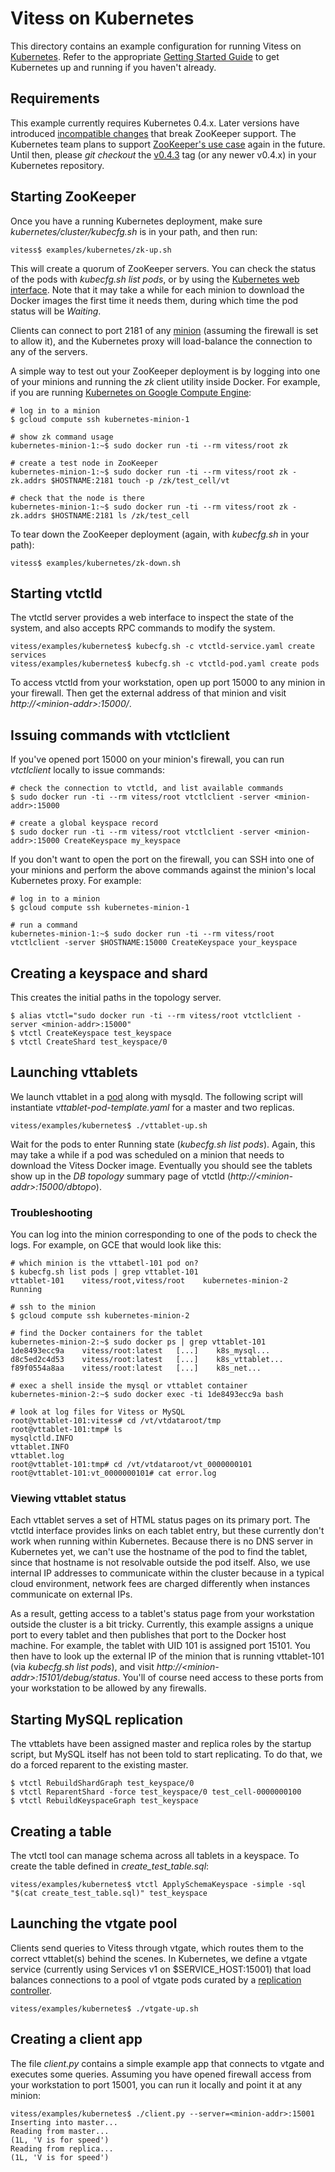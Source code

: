 # Vitess on Kubernetes

This directory contains an example configuration for running Vitess on
[Kubernetes](https://github.com/GoogleCloudPlatform/kubernetes/). Refer to the
appropriate [Getting Started Guide](https://github.com/GoogleCloudPlatform/kubernetes/#contents)
to get Kubernetes up and running if you haven't already.

## Requirements

This example currently requires Kubernetes 0.4.x.
Later versions have introduced
[incompatible changes](https://groups.google.com/forum/#!topic/kubernetes-announce/idiwm36dN-g)
that break ZooKeeper support. The Kubernetes team plans to support
[ZooKeeper's use case](https://github.com/GoogleCloudPlatform/kubernetes/issues/1802)
again in the future. Until then, please *git checkout* the
[v0.4.3](https://github.com/GoogleCloudPlatform/kubernetes/tree/v0.4.3)
tag (or any newer v0.4.x) in your Kubernetes repository.

## Starting ZooKeeper

Once you have a running Kubernetes deployment, make sure
*kubernetes/cluster/kubecfg.sh* is in your path, and then run:

```
vitess$ examples/kubernetes/zk-up.sh
```

This will create a quorum of ZooKeeper servers. You can check the status of the
pods with *kubecfg.sh list pods*, or by using the
[Kubernetes web interface](https://github.com/GoogleCloudPlatform/kubernetes/blob/master/docs/ux.md).
Note that it may take a while for each minion to download the Docker images the
first time it needs them, during which time the pod status will be *Waiting*.

Clients can connect to port 2181 of any
[minion](https://github.com/GoogleCloudPlatform/kubernetes/blob/master/DESIGN.md#cluster-architecture)
(assuming the firewall is set to allow it), and the Kubernetes proxy will
load-balance the connection to any of the servers.

A simple way to test out your ZooKeeper deployment is by logging into one of
your minions and running the *zk* client utility inside Docker. For example, if
you are running [Kubernetes on Google Compute Engine](https://github.com/GoogleCloudPlatform/kubernetes/blob/master/docs/getting-started-guides/gce.md):

```
# log in to a minion
$ gcloud compute ssh kubernetes-minion-1

# show zk command usage
kubernetes-minion-1:~$ sudo docker run -ti --rm vitess/root zk

# create a test node in ZooKeeper
kubernetes-minion-1:~$ sudo docker run -ti --rm vitess/root zk -zk.addrs $HOSTNAME:2181 touch -p /zk/test_cell/vt

# check that the node is there
kubernetes-minion-1:~$ sudo docker run -ti --rm vitess/root zk -zk.addrs $HOSTNAME:2181 ls /zk/test_cell
```

To tear down the ZooKeeper deployment (again, with *kubecfg.sh* in your path):

```
vitess$ examples/kubernetes/zk-down.sh
```

## Starting vtctld

The vtctld server provides a web interface to inspect the state of the system,
and also accepts RPC commands to modify the system.

```
vitess/examples/kubernetes$ kubecfg.sh -c vtctld-service.yaml create services
vitess/examples/kubernetes$ kubecfg.sh -c vtctld-pod.yaml create pods
```

To access vtctld from your workstation, open up port 15000 to any minion in your
firewall. Then get the external address of that minion and visit *http://&lt;minion-addr&gt;:15000/*.

## Issuing commands with vtctlclient

If you've opened port 15000 on your minion's firewall, you can run *vtctlclient*
locally to issue commands:

```
# check the connection to vtctld, and list available commands
$ sudo docker run -ti --rm vitess/root vtctlclient -server <minion-addr>:15000

# create a global keyspace record
$ sudo docker run -ti --rm vitess/root vtctlclient -server <minion-addr>:15000 CreateKeyspace my_keyspace
```

If you don't want to open the port on the firewall, you can SSH into one of your
minions and perform the above commands against the minion's local Kubernetes proxy.
For example:

```
# log in to a minion
$ gcloud compute ssh kubernetes-minion-1

# run a command
kubernetes-minion-1:~$ sudo docker run -ti --rm vitess/root vtctlclient -server $HOSTNAME:15000 CreateKeyspace your_keyspace
```

## Creating a keyspace and shard

This creates the initial paths in the topology server.

```
$ alias vtctl="sudo docker run -ti --rm vitess/root vtctlclient -server <minion-addr>:15000"
$ vtctl CreateKeyspace test_keyspace
$ vtctl CreateShard test_keyspace/0
```

## Launching vttablets

We launch vttablet in a
[pod](https://github.com/GoogleCloudPlatform/kubernetes/blob/master/docs/pods.md)
along with mysqld. The following script will instantiate *vttablet-pod-template.yaml*
for a master and two replicas.

```
vitess/examples/kubernetes$ ./vttablet-up.sh
```

Wait for the pods to enter Running state (*kubecfg.sh list pods*).
Again, this may take a while if a pod was scheduled on a minion that needs to
download the Vitess Docker image. Eventually you should see the tablets show up
in the *DB topology* summary page of vtctld (*http://&lt;minion-addr&gt;:15000/dbtopo*).

### Troubleshooting

You can log into the minion corresponding to one of the pods to check the logs.
For example, on GCE that would look like this:

```
# which minion is the vttabetl-101 pod on?
$ kubecfg.sh list pods | grep vttablet-101
vttablet-101    vitess/root,vitess/root    kubernetes-minion-2    Running

# ssh to the minion
$ gcloud compute ssh kubernetes-minion-2

# find the Docker containers for the tablet
kubernetes-minion-2:~$ sudo docker ps | grep vttablet-101
1de8493ecc9a    vitess/root:latest   [...]    k8s_mysql...
d8c5ed2c4d53    vitess/root:latest   [...]    k8s_vttablet...
f89f0554a8aa    vitess/root:latest   [...]    k8s_net...

# exec a shell inside the mysql or vttablet container
kubernetes-minion-2:~$ sudo docker exec -ti 1de8493ecc9a bash

# look at log files for Vitess or MySQL
root@vttablet-101:vitess# cd /vt/vtdataroot/tmp
root@vttablet-101:tmp# ls
mysqlctld.INFO
vttablet.INFO
vttablet.log
root@vttablet-101:tmp# cd /vt/vtdataroot/vt_0000000101
root@vttablet-101:vt_0000000101# cat error.log
```

### Viewing vttablet status

Each vttablet serves a set of HTML status pages on its primary port.
The vtctld interface provides links on each tablet entry, but these currently
don't work when running within Kubernetes. Because there is no DNS server in
Kubernetes yet, we can't use the hostname of the pod to find the tablet, since
that hostname is not resolvable outside the pod itself. Also, we use internal
IP addresses to communicate within the cluster because in a typical cloud
environment, network fees are charged differently when instances communicate
on external IPs.

As a result, getting access to a tablet's status page from your workstation
outside the cluster is a bit tricky. Currently, this example assigns a unique
port to every tablet and then publishes that port to the Docker host machine.
For example, the tablet with UID 101 is assigned port 15101. You then have to
look up the external IP of the minion that is running vttablet-101
(via *kubecfg.sh list pods*), and visit
*http://&lt;minion-addr&gt;:15101/debug/status*. You'll of course need access
to these ports from your workstation to be allowed by any firewalls.

## Starting MySQL replication

The vttablets have been assigned master and replica roles by the startup
script, but MySQL itself has not been told to start replicating.
To do that, we do a forced reparent to the existing master.

```
$ vtctl RebuildShardGraph test_keyspace/0
$ vtctl ReparentShard -force test_keyspace/0 test_cell-0000000100
$ vtctl RebuildKeyspaceGraph test_keyspace
```

## Creating a table

The vtctl tool can manage schema across all tablets in a keyspace.
To create the table defined in *create_test_table.sql*:

```
vitess/examples/kubernetes$ vtctl ApplySchemaKeyspace -simple -sql "$(cat create_test_table.sql)" test_keyspace
```

## Launching the vtgate pool

Clients send queries to Vitess through vtgate, which routes them to the
correct vttablet(s) behind the scenes. In Kubernetes, we define a vtgate
service (currently using Services v1 on $SERVICE_HOST:15001) that load
balances connections to a pool of vtgate pods curated by a
[replication controller](https://github.com/GoogleCloudPlatform/kubernetes/blob/master/docs/replication-controller.md).

```
vitess/examples/kubernetes$ ./vtgate-up.sh
```

## Creating a client app

The file *client.py* contains a simple example app that connects to vtgate
and executes some queries. Assuming you have opened firewall access from
your workstation to port 15001, you can run it locally and point it at any
minion:

```
vitess/examples/kubernetes$ ./client.py --server=<minion-addr>:15001
Inserting into master...
Reading from master...
(1L, 'V is for speed')
Reading from replica...
(1L, 'V is for speed')
```
